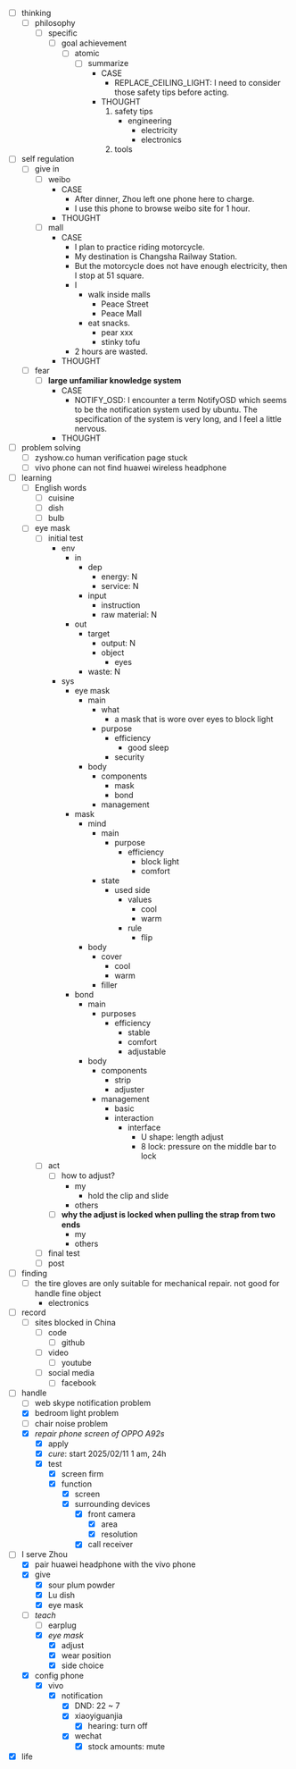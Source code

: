 - [ ] thinking
    - [ ] philosophy
        - [ ] specific
            - [ ] goal achievement
                - [ ] atomic
                    - [ ] summarize
                        - CASE
                            - REPLACE_CEILING_LIGHT: I need to consider those safety tips before acting.
                        - THOUGHT
                            1. safety tips
                                - engineering
                                    - electricity
                                    - electronics
                            2. tools
- [ ] self regulation
    - [ ] give in
        - [ ] weibo
            - CASE
                - After dinner, Zhou left one phone here to charge.
                - I use this phone to browse weibo site for 1 hour.
            - THOUGHT
        - [ ] mall
            - CASE
                - I plan to practice riding motorcycle.
                - My destination is Changsha Railway Station.
                - But the motorcycle does not have enough electricity, then I stop at 51 square.
                - I 
                    - walk inside malls 
                        - Peace Street
                        - Peace Mall
                    - eat snacks.
                        - pear xxx
                        - stinky tofu
                - 2 hours are wasted.
            - THOUGHT
    - [ ] fear
        - [ ] **large unfamiliar knowledge system**
            - CASE
                - NOTIFY_OSD: I encounter a term NotifyOSD which seems to be the notification system used by ubuntu. The specification of the system is very long, and I feel a little nervous. 
            - THOUGHT
- [ ] problem solving
    - [ ] zyshow.co human verification page stuck
    - [ ] vivo phone can not find huawei wireless headphone
- [ ] learning
    - [ ] English words
        - [ ] cuisine
        - [ ] dish
        - [ ] bulb
    - [ ] eye mask
        - [ ] initial test
            - env
                - in
                    - dep
                        - energy: N
                        - service: N
                    - input
                        - instruction
                        - raw material: N
                - out
                    - target
                        - output: N
                        - object
                            - eyes
                    - waste: N
            - sys
                - eye mask
                    - main
                        - what
                            - a mask that is wore over eyes to block light
                        - purpose
                            - efficiency
                                - good sleep
                            - security
                    - body
                        - components
                            - mask
                            - bond
                        - management
                - mask
                    - mind
                        - main
                            - purpose
                                - efficiency
                                    - block light
                                    - comfort
                        - state
                            - used side
                                - values
                                    - cool
                                    - warm
                                - rule
                                    - flip
                    - body
                        - cover
                            - cool
                            - warm
                        - filler
                - bond
                    - main
                        - purposes
                            - efficiency
                                - stable
                                - comfort
                                - adjustable
                    - body
                        - components
                            - strip
                            - adjuster
                        - management
                            - basic
                            - interaction
                                - interface
                                    - U shape: length adjust
                                    - 8 lock: pressure on the middle bar to lock
        - [ ] act
            - [ ] how to adjust?
                - my
                    - hold the clip and slide
                - others
            - [ ] **why the adjust is locked when pulling the strap from two ends**
                - my
                - others
        - [ ] final test
        - [ ] post
- [ ] finding
    - [ ] the tire gloves are only suitable for mechanical repair. not good for handle fine object
        - electronics
- [ ] record
    - [ ] sites blocked in China
        - [ ] code
            - [ ] github
        - [ ] video
            - [ ] youtube
        - [ ] social media
            - [ ] facebook
- [ ] handle
    - [ ] web skype notification problem
    - [x] bedroom light problem
    - [ ] chair noise problem
    - [x] *repair phone screen of OPPO A92s*
        - [x] apply
        - [x] *cure*: start 2025/02/11 1 am, 24h
        - [x] test
            - [x] screen firm
            - [x] function
                - [x] screen
                - [x] surrounding devices
                    - [x] front camera
                        - [x] area
                        - [x] resolution
                    - [x] call receiver
- [ ] I serve Zhou
    - [x] pair huawei headphone with the vivo phone
    - [x] give
        - [x] sour plum powder
        - [x] Lu dish
        - [x] eye mask
    - [ ] *teach*
        - [ ] earplug
        - [x] *eye mask*
            - [x] adjust
            - [x] wear position
            - [x] side choice
    - [x] config phone
        - [x] vivo
            - [x] notification
                - [x] DND: 22 ~ 7
                - [x] xiaoyiguanjia
                    - [x] hearing: turn off
                - [x] wechat
                    - [x] stock amounts: mute
- [x] life